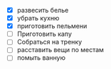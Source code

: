 - [x] развесить белье
- [x] убрать кухню
- [x] приготовить пельмени
- [ ] Приготовить капу
- [ ] Собраться на тренку
- [ ] расставить вещи по местам
- [ ] помыть ванную
